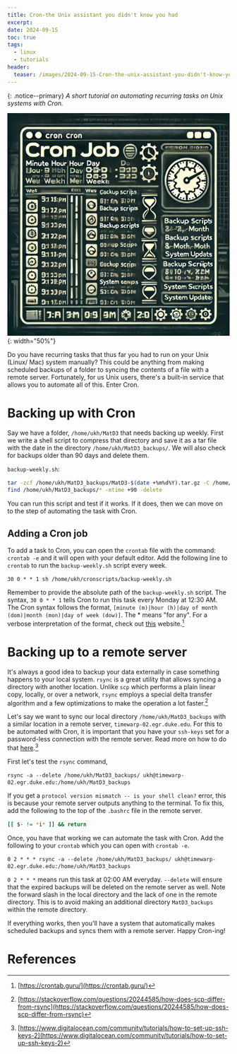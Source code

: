 ```yaml
---
title: Cron-the Unix assistant you didn't know you had
excerpt: 
date: 2024-09-15
toc: true
tags:
  - linux
  - tutorials
header:
  teaser: /images/2024-09-15-Cron-the-unix-assistant-you-didn't-know-you-had/2024-09-15-Cron-the-unix-assistant-you-didn't-know-you-had-20240915122634371.png
---
```

{: .notice--primary}
*A short tutorial on automating recurring tasks on Unix systems with Cron.*

![2024-09-15-Cron-the-unix-assistant-you-didn't-know-you-had-20240915122634371](/images/2024-09-15-Cron-the-unix-assistant-you-didn't-know-you-had/2024-09-15-Cron-the-unix-assistant-you-didn't-know-you-had-20240915122634371.png){: width="50%"}

Do you have recurring tasks that thus far you had to run on your Unix (Linux/ Mac) system manually? This could be anything from making scheduled backups of a folder to syncing the contents of a file with a remote server. Fortunately, for us Unix users, there's a built-in service that allows you to automate all of this. Enter Cron.

#  Backing up with Cron 

Say we have a folder, `/home/ukh/MatD3` that needs backing up weekly. First we write a shell script to compress that directory and save it as a tar file with the date in the directory `/home/ukh/MatD3_backups/`. We will also check  for backups older than 90 days and delete them.

`backup-weekly.sh`:
```bash
tar -zcf /home/ukh/MatD3_backups/MatD3-$(date +%m%d%Y).tar.gz -C /home/ukh MatD3
find /home/ukh/MatD3_backups/* -mtime +90 -delete
```

You can run this script and test if it works. If it does, then we can move on to the step of automating the task with Cron.

## Adding a Cron job

To add a task to Cron, you can open the `crontab` file with the command: `crontab -e` and it will open with your default editor.
Add the following line to `crontab` to run the `backup-weekly.sh` script every week.

```shell
30 0 * * 1 sh /home/ukh/cronscripts/backup-weekly.sh
```

Remember to provide the absolute path of the `backup-weekly.sh` script. The syntax, `30 0 * * 1` tells Cron to run this task every Monday at 12:30 AM. The Cron syntax follows the format, `[minute (m)|hour (h)|day of month (dom)|month (mon)|day of week (dow)]`. The \* means "for any". For a verbose interpretation of the format, check out [this](https://crontab.guru) website.[^1]  

# Backing up to a remote server

It's always a good idea to backup your data externally in case something happens to your local system. `rsync` is a great utility that allows syncing a directory with another location. Unlike `scp` which performs a plain linear copy, locally, or over a network, `rsync` employs a special delta transfer algorithm and a few optimizations to make the operation a lot faster.[^2]

Let's say we want to sync our local directory `/home/ukh/MatD3_backups` with a similar location in a remote server, `timewarp-02.egr.duke.edu`. For this to be automated with Cron, it is important that you have your `ssh-keys` set for a password-less connection with the remote server. Read more on how to do that [here](https://www.digitalocean.com/community/tutorials/how-to-set-up-ssh-keys-2).[^3]  

First let's test the `rsync` command, 

```shell
rsync -a --delete /home/ukh/MatD3_backups/ ukh@timewarp-02.egr.duke.edu:/home/ukh/MatD3_backups
```

If you get a `protocol version mismatch -- is your shell clean?` error, this is because your remote server outputs anything to the terminal. To fix this, add the following to the top of the  `.bashrc` file in the remote server. 

```bash
[[ $- != *i* ]] && return
```

Once, you have that working we can automate the task with Cron. Add the following to your `crontab` which you can open with `crontab -e`.

```shell
0 2 * * * rsync -a --delete /home/ukh/MatD3_backups/ ukh@timewarp-02.egr.duke.edu:/home/ukh/MatD3_backups
```

`0 2 * * *` means run this task at 02:00 AM everyday. `--delete` will ensure that the expired backups will be deleted on the remote server as well. Note the forward slash in the local directory and the lack of one in the remote directory. This is to avoid making an additional directory `MatD3_backups` within the remote directory.  

If everything works, then you'll have a system that automatically makes scheduled backups and syncs them with a remote server. 
Happy Cron-ing!
# References

[^1]: [https://crontab.guru/](https://crontab.guru/) 
[^2]: [https://stackoverflow.com/questions/20244585/how-does-scp-differ-from-rsync](https://stackoverflow.com/questions/20244585/how-does-scp-differ-from-rsync)
[^3]: [https://www.digitalocean.com/community/tutorials/how-to-set-up-ssh-keys-2](https://www.digitalocean.com/community/tutorials/how-to-set-up-ssh-keys-2)